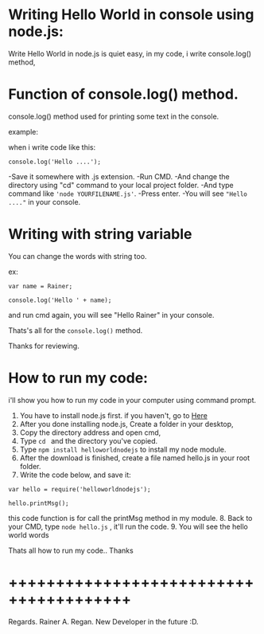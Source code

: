 # Writing Hello World in console using node.js:
Write Hello World in node.js is quiet easy,
in my code, i write console.log() method,

# Function of console.log() method.

console.log() method used for printing some text in the console.

example:

when i write code like this:

`console.log('Hello ....');`

-Save it somewhere with .js extension.
-Run CMD.
-And change the directory using "cd" command to your local project folder.
-And type command like `'node YOURFILENAME.js'`.
-Press enter.
-You will see `"Hello ...."` in your console.

# Writing with string variable

You can change the words with string too.

ex:
```
var name = Rainer;

console.log('Hello ' + name);
```

and run cmd again,
you will see "Hello Rainer" in your console.

Thats's all for the `console.log()` method.

Thanks for reviewing.

# How to run my code:

i'll show you how to run my code in your computer using command prompt.

1. You have to install node.js first. if you haven't, go to [Here](https://nodejs.org/en/)
2. After you done installing node.js, Create a folder in your desktop,
3. Copy the directory address and open cmd,
4. Type `cd ` and the directory you've copied.
5. Type `npm install helloworldnodejs` to install my node module.
6. After the download is finished, create a file named hello.js in your root folder.
7. Write the code below, and save it:
```
var hello = require('helloworldnodejs');

hello.printMsg();
```
this code function is for call the printMsg method in my module.
8. Back to your CMD, type `node hello.js` , it'll run the code.
9. You will see the hello world words

Thats all how to run my code..
Thanks

# +++++++++++++++++++++++++++++++++++++++

Regards.
Rainer A. Regan.
New Developer in the future :D.
